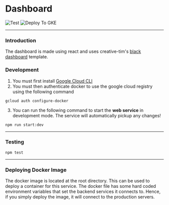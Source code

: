 # Dashboard

![Test](https://github.com/Elecular/grizzly_bear-dashboard/workflows/Test/badge.svg?branch=master) ![Deploy To GKE](https://github.com/Elecular/grizzly_bear-dashboard/workflows/Deploy%20To%20GKE/badge.svg?branch=master)

---

### Introduction

The dashboard is made using react and uses creative-tim's [black dashboard](https://www.creative-tim.com/product/black-dashboard-pro-react) template.

### Development

1. You must first install [Google Cloud CLI](https://cloud.google.com/sdk/docs/downloads-versioned-archives)
2. You must then authenticate docker to use the google cloud registry using the following command
```
gcloud auth configure-docker
```
3. You can run the following command to start the **web service** in development mode. The service will automatically pickup any changes!
```
npm run start:dev
```

---

### Testing

```
npm test
```

---

### Deploying Docker Image

The docker image is located at the root directory. This can be used to deploy a container for this service. The docker file has some hard coded environment variables that set the backend services it connects to. Hence, if you simply deploy the image, it will connect to the production servers. 



